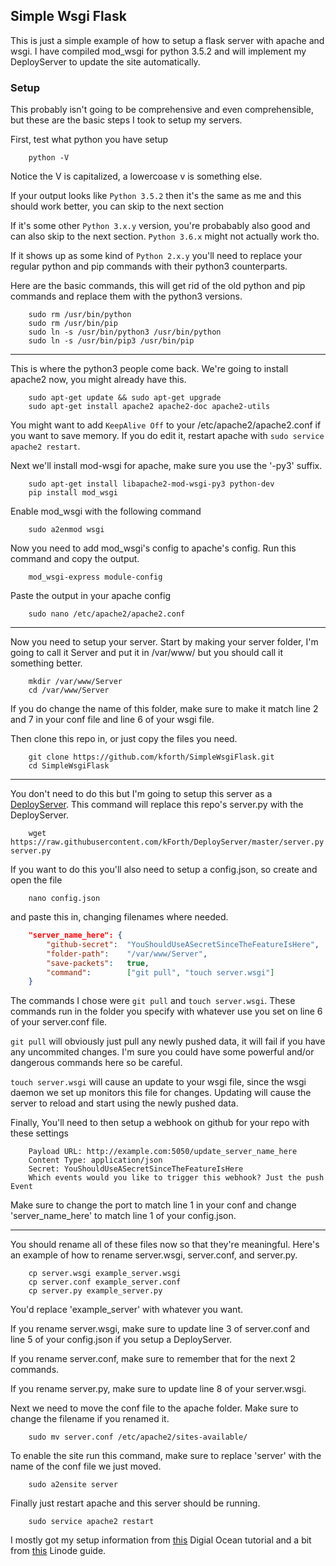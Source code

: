 ## Simple Wsgi Flask

This is just a simple example of how to setup a flask server with apache and wsgi. I have compiled mod_wsgi for python 3.5.2 and will implement my DeployServer to update the site automatically.

### Setup

This probably isn't going to be comprehensive and even comprehensible, but these are the basic steps I took to setup my servers.

First, test what python you have setup
```
	python -V
```
Notice the V is capitalized, a lowercoase v is something else.

If your output looks like `Python 3.5.2` then it's the same as me and this should work better, you can skip to the next section

If it's some other `Python 3.x.y` version, you're probabably also good and can also skip to the next section. `Python 3.6.x` might not actually work tho.

If it shows up as some kind of `Python 2.x.y` you'll need to replace your regular python and pip commands with their python3 counterparts.

Here are the basic commands, this will get rid of the old python and pip commands and replace them with the python3 versions.
```
	sudo rm /usr/bin/python
	sudo rm /usr/bin/pip
	sudo ln -s /usr/bin/python3 /usr/bin/python
	sudo ln -s /usr/bin/pip3 /usr/bin/pip
```


---

This is where the python3 people come back.
We're going to install apache2 now, you might already have this.
```
	sudo apt-get update && sudo apt-get upgrade
	sudo apt-get install apache2 apache2-doc apache2-utils
```
You might want to add `KeepAlive Off` to your /etc/apache2/apache2.conf if you want to save memory. If you do edit it, restart apache with `sudo service apache2 restart`.

Next we'll install mod-wsgi for apache, make sure you use the '-py3' suffix.
```
	sudo apt-get install libapache2-mod-wsgi-py3 python-dev
	pip install mod_wsgi
```

Enable mod_wsgi with the following command
```
	sudo a2enmod wsgi
```

Now you need to add mod_wsgi's config to apache's config. Run this command and copy the output.
```
	mod_wsgi-express module-config
```

Paste the output in your apache config
```
	sudo nano /etc/apache2/apache2.conf
```

---

Now you need to setup your server. Start by making your server folder, I'm going to call it Server and put it in /var/www/ but you should call it something better.
```
	mkdir /var/www/Server
	cd /var/www/Server
```

If you do change the name of this folder, make sure to make it match line 2 and 7 in your conf file and line 6 of your wsgi file.

Then clone this repo in, or just copy the files you need.
```
	git clone https://github.com/kforth/SimpleWsgiFlask.git
	cd SimpleWsgiFlask
```

---

You don't need to do this but I'm going to setup this server as a [DeployServer](https://github.com/kforth/DeployServer). This command will replace this repo's server.py with the DeployServer.
```
	wget https://raw.githubusercontent.com/kForth/DeployServer/master/server.py server.py
```

If you want to do this you'll also need to setup a config.json, so create and open the file
```	
	nano config.json
```

and paste this in, changing filenames where needed.
```json
	"server_name_here": {
	    "github-secret":  "YouShouldUseASecretSinceTheFeatureIsHere",
	    "folder-path":    "/var/www/Server",
	    "save-packets":   true,
	    "command":        ["git pull", "touch server.wsgi"]
  	}
```
The commands I chose were `git pull` and `touch server.wsgi`. These commands run in the folder you specify with whatever use you set on line 6 of your server.conf file. 

`git pull` will obviously just pull any newly pushed data, it will fail if you have any uncommited changes. I'm sure you could have some powerful and/or dangerous commands here so be careful. 

`touch server.wsgi` will cause an update to your wsgi file, since the wsgi daemon we set up monitors this file for changes. Updating will cause the server to reload and start using the newly pushed data.


Finally, You'll need to then setup a webhook on github for your repo with these settings
```
	Payload URL: http://example.com:5050/update_server_name_here
	Content Type: application/json
	Secret: YouShouldUseASecretSinceTheFeatureIsHere
	Which events would you like to trigger this webhook? Just the push Event
```
Make sure to change the port to match line 1 in your conf and change 'server_name_here' to match line 1 of your config.json.

---

You should rename all of these files now so that they're meaningful. Here's an example of how to rename server.wsgi, server.conf, and server.py.
```
	cp server.wsgi example_server.wsgi
	cp server.conf example_server.conf
	cp server.py example_server.py
```
You'd replace 'example_server' with whatever you want.

If you rename server.wsgi, make sure to update line 3 of server.conf and line 5 of your config.json if you setup a DeployServer.

If you rename server.conf, make sure to remember that for the next 2 commands.

If you rename server.py, make sure to update line 8 of your server.wsgi.

Next we need to move the conf file to the apache folder. Make sure to change the filename if you renamed it.
```
	sudo mv server.conf /etc/apache2/sites-available/
```

To enable the site run this command, make sure to replace 'server' with the name of the conf file we just moved.
```
	sudo a2ensite server
```

Finally just restart apache and this server should be running.
```
	sudo service apache2 restart
```


I mostly got my setup information from [this](https://www.digitalocean.com/community/tutorials/how-to-deploy-a-flask-application-on-an-ubuntu-vps) Digial Ocean tutorial and a bit from [this](https://www.linode.com/docs/web-servers/apache/apache-web-server-on-ubuntu-14-04) Linode guide.
